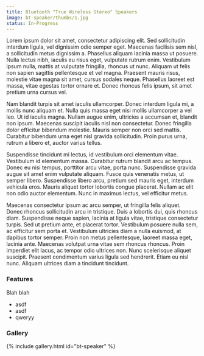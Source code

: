 ```yaml
---
title: Bluetooth "True Wireless Stereo" Speakers
image: bt-speaker/thumbs/1.jpg
status: In-Progress
---
```


Lorem ipsum dolor sit amet, consectetur adipiscing elit. Sed sollicitudin interdum ligula, vel dignissim odio semper eget. Maecenas facilisis sem nisl, a sollicitudin metus dignissim a. Phasellus aliquam lacinia massa ut posuere. Nulla lectus nibh, iaculis eu risus eget, vulputate rutrum enim. Vestibulum ipsum nulla, mattis at vulputate fringilla, rhoncus ut nunc. Aliquam ut felis non sapien sagittis pellentesque et vel magna. Praesent mauris risus, molestie vitae magna sit amet, cursus sodales neque. Phasellus laoreet est massa, vitae egestas tortor ornare et. Donec rhoncus felis ipsum, sit amet pretium urna cursus vel.<!-- more -->

Nam blandit turpis sit amet iaculis ullamcorper. Donec interdum ligula mi, a mollis nunc aliquam et. Nulla quis massa eget nisi mollis ullamcorper a vel leo. Ut id iaculis magna. Nullam augue enim, ultricies a accumsan et, blandit non ipsum. Maecenas suscipit iaculis nisl non consectetur. Donec fringilla dolor efficitur bibendum molestie. Mauris semper non orci sed mattis. Curabitur bibendum urna eget nisl gravida sollicitudin. Proin purus urna, rutrum a libero et, auctor varius tellus.

Suspendisse tincidunt mi lectus, id vestibulum orci elementum vitae. Vestibulum id elementum massa. Curabitur rutrum blandit arcu ac tempus. Donec eu nisi tempus, porttitor arcu vitae, porta nunc. Suspendisse gravida augue sit amet enim vulputate aliquam. Fusce quis venenatis metus, ut semper libero. Suspendisse libero arcu, pretium sed mauris eget, interdum vehicula eros. Mauris aliquet tortor lobortis congue placerat. Nullam ac elit non odio auctor elementum. Nunc in maximus lectus, vel efficitur metus.

Maecenas consectetur ipsum ac arcu semper, ut fringilla felis aliquet. Donec rhoncus sollicitudin arcu in tristique. Duis a lobortis dui, quis rhoncus diam. Suspendisse neque sapien, lacinia at ligula vitae, tristique consectetur turpis. Sed ut pretium ante, et placerat tortor. Vestibulum posuere nulla sem, ac efficitur sem porta et. Vestibulum ultricies diam a nulla euismod, at dapibus tortor semper. Proin non metus pellentesque, laoreet massa eget, lacinia ante. Maecenas volutpat urna vitae sem rhoncus rhoncus. Proin imperdiet elit lacus, ac tempor odio ultrices non. Nunc scelerisque aliquet suscipit. Praesent condimentum varius ligula sed hendrerit. Etiam eu nisl nunc. Aliquam ultrices diam a tincidunt tincidunt.

### Features ###

Blah blah
* asdf
* asdf
* qweryy

### Gallery ###
{% include gallery.html id="bt-speaker" %}